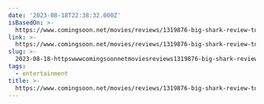```yaml
---
date: '2023-08-18T22:38:32.000Z'
isBasedOn: >-
  https://www.comingsoon.net/movies/reviews/1319876-big-shark-review-tommy-wiseau-biggest-disaster
link: >-
  https://www.comingsoon.net/movies/reviews/1319876-big-shark-review-tommy-wiseau-biggest-disaster
slug: >-
  2023-08-18-httpswwwcomingsoonnetmoviesreviews1319876-big-shark-review-tommy-wiseau-biggest-disaster
tags:
  - entertainment
title: >-
  https://www.comingsoon.net/movies/reviews/1319876-big-shark-review-tommy-wiseau-biggest-disaster
---
```


